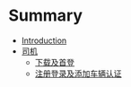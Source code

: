 # Summary

* [Introduction](README.md)
* [司机](司机/README.md)
  * [下载及首登](司机/下载及首登.md)
  * [注册登录及添加车辆认证](司机/注册及登录.md)


